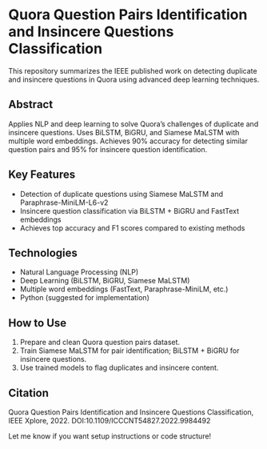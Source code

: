 # Quora Question Pairs Identification and Insincere Questions Classification

This repository summarizes the IEEE published work on detecting duplicate and insincere questions in Quora using advanced deep learning techniques.

## Abstract
Applies NLP and deep learning to solve Quora’s challenges of duplicate and insincere questions. Uses BiLSTM, BiGRU, and Siamese MaLSTM with multiple word embeddings. Achieves 90% accuracy for detecting similar question pairs and 95% for insincere question identification.

## Key Features
- Detection of duplicate questions using Siamese MaLSTM and Paraphrase-MiniLM-L6-v2
- Insincere question classification via BiLSTM + BiGRU and FastText embeddings
- Achieves top accuracy and F1 scores compared to existing methods

## Technologies
- Natural Language Processing (NLP)
- Deep Learning (BiLSTM, BiGRU, Siamese MaLSTM)
- Multiple word embeddings (FastText, Paraphrase-MiniLM, etc.)
- Python (suggested for implementation)

## How to Use
1. Prepare and clean Quora question pairs dataset.
2. Train Siamese MaLSTM for pair identification; BiLSTM + BiGRU for insincere questions.
3. Use trained models to flag duplicates and insincere content.

## Citation
Quora Question Pairs Identification and Insincere Questions Classification, IEEE Xplore, 2022. DOI:10.1109/ICCCNT54827.2022.9984492

Let me know if you want setup instructions or code structure!
